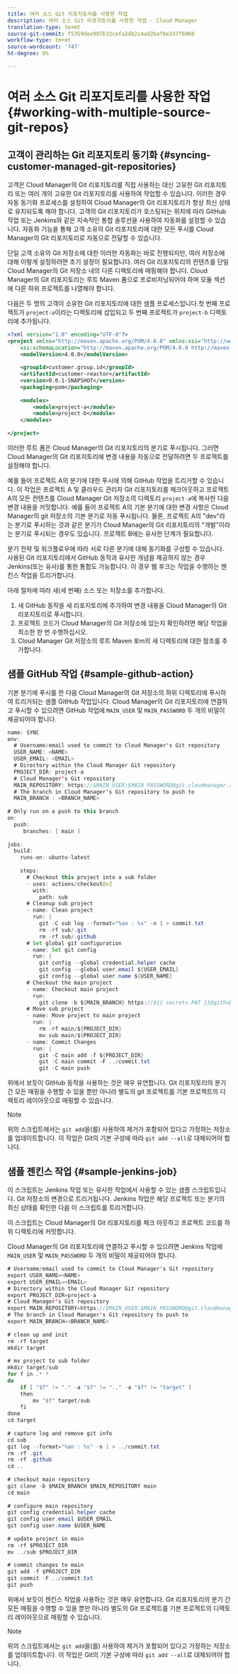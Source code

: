 ```yaml
---
title: 여러 소스 Git 리포지토리를 사용한 작업
description: 여러 소스 Git 리포지토리를 사용한 작업 - Cloud Manager
translation-type: tm+mt
source-git-commit: f5359dee907b32cefa2db2c4ad2baf8e337f6060
workflow-type: tm+mt
source-wordcount: '747'
ht-degree: 0%

---
```



# 여러 소스 Git 리포지토리를 사용한 작업 {#working-with-multiple-source-git-repos}


## 고객이 관리하는 Git 리포지토리 동기화 {#syncing-customer-managed-git-repositories}

고객은 Cloud Manager의 Git 리포지토리를 직접 사용하는 대신 고유한 Git 리포지토리 또는 여러 개의 고유한 Git 리포지토리를 사용하여 작업할 수 있습니다. 이러한 경우 자동 동기화 프로세스를 설정하여 Cloud Manager의 Git 리포지토리가 항상 최신 상태로 유지되도록 해야 합니다. 고객의 Git 리포지토리가 호스팅되는 위치에 따라 GitHub 작업 또는 Jenkins와 같은 지속적인 통합 솔루션을 사용하여 자동화를 설정할 수 있습니다. 자동화 기능을 통해 고객 소유의 Git 리포지토리에 대한 모든 푸시를 Cloud Manager의 Git 리포지토리로 자동으로 전달할 수 있습니다.

단일 고객 소유의 Git 저장소에 대한 이러한 자동화는 바로 진행되지만, 여러 저장소에 대해 이렇게 설정하려면 초기 설정이 필요합니다. 여러 Git 리포지토리의 컨텐츠를 단일 Cloud Manager의 Git 저장소 내의 다른 디렉토리에 매핑해야 합니다.  Cloud Manager의 Git 리포지토리는 루트 Maven 폼으로 프로비저닝되어야 하며 모듈 섹션에 다른 하위 프로젝트를 나열해야 합니다.

다음은 두 명의 고객이 소유한 Git 리포지토리에 대한 샘플 프로세스입니다.첫 번째 프로젝트가 `project-a`이라는 디렉토리에 삽입되고 두 번째 프로젝트가 `project-b` 디렉토리에 추가됩니다.

```xml
<?xml version="1.0" encoding="UTF-8"?>
<project xmlns="http://maven.apache.org/POM/4.0.0" xmlns:xsi="http://www.w3.org/2001/XMLSchema-instance"
    xsi:schemaLocation="http://maven.apache.org/POM/4.0.0 http://maven.apache.org/maven-v4_0_0.xsd">
    <modelVersion>4.0.0</modelVersion>
  
    <groupId>customer.group.id</groupId>
    <artifactId>customer-reactor</artifactId>
    <version>0.0.1-SNAPSHOT</version>
    <packaging>pom</packaging>
  
    <modules>
        <module>project-a</module>
        <module>project-b</module>
    </modules>
  
</project>
```

이러한 루트 폼은 Cloud Manager의 Git 리포지토리의 분기로 푸시됩니다. 그러면 Cloud Manager의 Git 리포지토리에 변경 내용을 자동으로 전달하려면 두 프로젝트를 설정해야 합니다.

예를 들어 프로젝트 A의 분기에 대한 푸시에 의해 GitHub 작업을 트리거할 수 있습니다. 이 작업은 프로젝트 A 및 클라우드 관리자 Git 리포지토리를 체크아웃하고 프로젝트 A의 모든 컨텐츠를 Cloud Manager Git 저장소의 디렉토리 `project-a`에 복사한 다음 변경 내용을 커밋합니다. 예를 들어 프로젝트 A의 기본 분기에 대한 변경 사항은 Cloud Manager의 git 저장소의 기본 분기로 자동 푸시됩니다. 물론, 프로젝트 A의 &quot;dev&quot;라는 분기로 푸시하는 것과 같은 분기가 Cloud Manager의 Git 리포지토리의 &quot;개발&quot;이라는 분기로 푸시되는 경우도 있습니다. 프로젝트 B에는 유사한 단계가 필요합니다.

분기 전략 및 워크플로우에 따라 서로 다른 분기에 대해 동기화를 구성할 수 있습니다. 사용된 Git 리포지토리에서 GitHub 동작과 유사한 개념을 제공하지 않는 경우 Jenkins(또는 유사)를 통한 통합도 가능합니다. 이 경우 웹 후크는 작업을 수행하는 젠킨스 작업을 트리거합니다.

아래 절차에 따라 새(세 번째) 소스 또는 저장소를 추가합니다.

1. 새 GitHub 동작을 새 리포지토리에 추가하여 변경 내용을 Cloud Manager의 Git 리포지토리로 푸시합니다.
1. 프로젝트 코드가 Cloud Manager의 Git 저장소에 있는지 확인하려면 해당 작업을 최소한 한 번 수행하십시오.
1. Cloud Manager Git 저장소의 루트 Maven 포m의 새 디렉토리에 대한 참조를 추가합니다.


## 샘플 GitHub 작업 {#sample-github-action}

기본 분기에 푸시를 한 다음 Cloud Manager의 Git 저장소의 하위 디렉토리에 푸시하여 트리거되는 샘플 GitHub 작업입니다. Cloud Manager의 Git 리포지토리에 연결하고 푸시할 수 있으려면 GitHub 작업에 `MAIN_USER` 및 `MAIN_PASSWORD` 두 개의 비밀이 제공되어야 합니다.

```java
name: SYNC
env:
  # Username/email used to commit to Cloud Manager's Git repository
  USER_NAME: <NAME>
  USER_EMAIL: <EMAIL>
  # Directory within the Cloud Manager Git repository
  PROJECT_DIR: project-a
  # Cloud Manager's Git repository
  MAIN_REPOSITORY: https://$MAIN_USER:$MAIN_PASSWORD@git.cloudmanager.adobe.com/<PATH>
  # The branch in Cloud Manager's Git repository to push to
  MAIN_BRANCH : <BRANCH_NAME>
 
# Only run on a push to this branch
on:
  push:
     branches: [ main ]
 
jobs:
  build:
    runs-on: ubuntu-latest
 
    steps:
      # Checkout this project into a sub folder
      - uses: actions/checkout@v2
        with:
          path: sub
      # Cleanup sub project
      - name: Clean project
        run: |
          git -C sub log --format="%an : %s" -n 1 > commit.txt
          rm -rf sub/.git
          rm -rf sub/.github
      # Set global git configuration
      - name: Set git config
        run: |
          git config --global credential.helper cache
          git config --global user.email ${USER_EMAIL}
          git config --global user.name ${USER_NAME}
      # Checkout the main project
      - name: Checkout main project
        run:
          git clone -b ${MAIN_BRANCH} https://${{ secrets.PAT }}@github.com/${MAIN_REPOSITORY}.git main 
      # Move sub project
      - name: Move project to main project
        run: |
          rm -rf main/${PROJECT_DIR} 
          mv sub main/${PROJECT_DIR}
      - name: Commit Changes
        run: |
          git -C main add -f ${PROJECT_DIR}
          git -C main commit -F ../commit.txt
          git -C main push
```

위에서 보듯이 GitHub 동작을 사용하는 것은 매우 유연합니다. Git 리포지토리의 분기 간 모든 매핑을 수행할 수 있을 뿐만 아니라 별도의 git 프로젝트를 기본 프로젝트의 디렉토리 레이아웃으로 매핑할 수 있습니다.

>[!NOTE]
>위의 스크립트에서는 `git add`을(를) 사용하여 제거가 포함되어 있다고 가정하는 저장소를 업데이트합니다. 이 작업은 Git의 기본 구성에 따라 `git add --all`로 대체되어야 합니다.

## 샘플 젠킨스 작업 {#sample-jenkins-job}

이 스크립트는 Jenkins 작업 또는 유사한 작업에서 사용할 수 있는 샘플 스크립트입니다. Git 저장소의 변경으로 트리거됩니다. Jenkins 작업은 해당 프로젝트 또는 분기의 최신 상태를 확인한 다음 이 스크립트를 트리거합니다.

이 스크립트는 Cloud Manager의 Git 리포지토리를 체크 아웃하고 프로젝트 코드를 하위 디렉토리에 커밋합니다.

Cloud Manager의 Git 리포지토리에 연결하고 푸시할 수 있으려면 Jenkins 작업에 `MAIN_USER` 및 `MAIN_PASSWORD` 두 개의 비밀이 제공되어야 합니다.

```java
# Username/email used to commit to Cloud Manager's Git repository
export USER_NAME=<NAME>
export USER_EMAIL=<EMAIL>
# Directory within the Cloud Manager Git repository
export PROJECT_DIR=project-a
# Cloud Manager's Git repository
export MAIN_REPOSITORY=https://$MAIN_USER:$MAIN_PASSWORD@git.cloudmanager.adobe.com/<PATH>
# The branch in Cloud Manager's Git repository to push to
export MAIN_BRANCH=<BRANCH_NAME>
 
# clean up and init
rm -rf target
mkdir target
 
# mv project to sub folder
mkdir target/sub
for f in .* *
do
    if [ "$f" != "." -a "$f" != ".." -a "$f" != "target" ]
    then
        mv "$f" target/sub
    fi
done
cd target
 
# capture log and remove git info
cd sub
git log --format="%an : %s" -n 1 > ../commit.txt
rm -rf .git
rm -rf .github
cd ..
 
# checkout main repository
git clone -b $MAIN_BRANCH $MAIN_REPOSITORY main
cd main
 
# configure main repository
git config credential.helper cache
git config user.email $USER_EMAIL
git config user.name $USER_NAME
 
# update project in main
rm -rf $PROJECT_DIR
mv ../sub $PROJECT_DIR
 
# commit changes to main
git add -f $PROJECT_DIR
git commit -F ../commit.txt
git push
```

위에서 보듯이 젠킨스 작업을 사용하는 것은 매우 유연합니다. Git 리포지토리의 분기 간 모든 매핑을 수행할 수 있을 뿐만 아니라 별도의 Git 프로젝트를 기본 프로젝트의 디렉토리 레이아웃으로 매핑할 수 있습니다.

>[!NOTE]
>위의 스크립트에서는 `git add`을(를) 사용하여 제거가 포함되어 있다고 가정하는 저장소를 업데이트합니다. 이 작업은 Git의 기본 구성에 따라 `git add --all`로 대체되어야 합니다.
